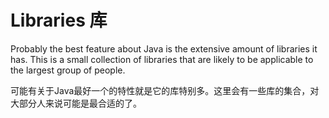 # Libraries 库

Probably the best feature about Java is the extensive amount of libraries it
has. This is a small collection of libraries that are likely to be applicable
to the largest group of people.

可能有关于Java最好一个的特性就是它的库特别多。这里会有一些库的集合，对大部分人来说可能是最合适的了。